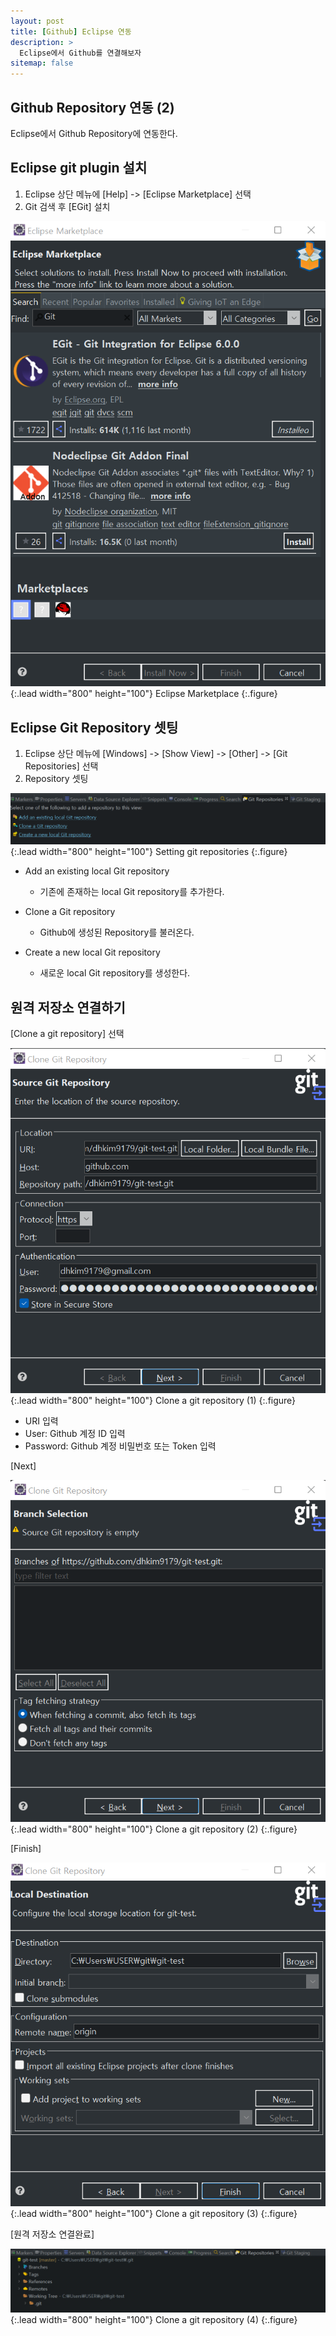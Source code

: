 ```yaml
---
layout: post
title: [Github] Eclipse 연동
description: >
  Eclipse에서 Github를 연결해보자
sitemap: false
---
```


## Github Repository 연동 (2)

Eclipse에서 Github Repository에 연동한다.

## Eclipse git plugin 설치

1.  Eclipse 상단 메뉴에 [Help] -> [Eclipse Marketplace] 선택
2.  Git 검색 후 [EGit] 설치

![Full-width image](/assets/img/own/eclipse-git.png){:.lead width="800" height="100"}
Eclipse Marketplace
{:.figure}

## Eclipse Git Repository 셋팅

1. Eclipse 상단 메뉴에 [Windows] -> [Show View] -> [Other] -> [Git Repositories] 선택
2. Repository 셋팅

![Full-width image](/assets/img/own/git-repo.png){:.lead width="800" height="100"}
Setting git repositories
{:.figure}

  - Add an existing local Git repository
    - 기존에 존재하는 local Git repository를 추가한다.

  - Clone a Git repository
    - Github에 생성된 Repository를 불러온다.

  - Create a new local Git repository
    - 새로운 local Git repository를 생성한다.

## 원격 저장소 연결하기

[Clone a git repository] 선택

![Full-width image](/assets/img/own/git-clone.png){:.lead width="800" height="100"}
Clone a git repository (1)
{:.figure}

  - URI 입력
  - User: Github 계정 ID 입력
  - Password: Github 계정 비밀번호 또는 Token 입력

[Next]

![Full-width image](/assets/img/own/git-clone2.png){:.lead width="800" height="100"}
Clone a git repository (2)
{:.figure}

[Finish]

![Full-width image](/assets/img/own/git-clone3.png){:.lead width="800" height="100"}
Clone a git repository (3)
{:.figure}

[원격 저장소 연결완료]

![Full-width image](/assets/img/own/git-clone4.png){:.lead width="800" height="100"}
Clone a git repository (4)
{:.figure}